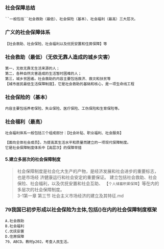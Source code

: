 ### 社会保障总结
    ``一般包括``社会救助（最低）、社会保险（基本）、社会福利（最高）三大层次。
    
### 广义的社会保障体系
    【社会救助、社会保险、社会福利以及优抚安置和住房保障】等   
    
### 社会救助（最低）（无依无靠人造成的城乡灾害）
    第一，无依无靠无生活来源的人；
    第二，各种自然灾害造成的生活暂时困难的人；
    第三，城乡贫困者。社会救助的内容主要包括救济、救灾和扶贫等
    【城市居民最低生活保障制度】，它是社会救助的基础和核心，是一项生命线工程

### 社会保险的（基本）
    内容主要包括养老保险、失业保险、医疗保险、工伤保险和生育保险等。    

### 社会福利（最高）
    社会福利体系一般包括三个组成部分：【社会补贴、职业福利、社会服务】
    
    【面向全体社会成员】，为提高其生活水平和质量而建立的一项现代保障制度。
    它是社会保障制度体系中【高层次】的保障举措

#### 5.建立多层次的社会保障制度
>   社会保障制度是社会化大生产的产物，是经济发展和社会进步的重要标志，也是市场经
    济健康运行和社会安定的重要保证。
    建立包括社会救助、社会保险、社会福利，以及优抚安置和社会互助、
    【`个人储蓄积累保障`】等在内的多层次的社会保障制度。   
    3-1第一章 第三节 社会主义市场经济的建立及其特征.md 


### 79我国已初步形成以社会保险为主体,包括()在内的社会保障制度框架
    A.社会救助
    B.社会福利
    C.优抚安置
    D.住房保障
    79、ABCD。教材p202。考查人民生活。























        
                